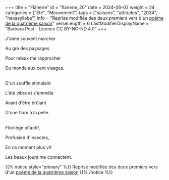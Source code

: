 +++
title = "Flânerie"
id = "flanerie_20"
date = 2024-06-02
weight = 24
categories = ["Eté", "Mouvement"]
tags = ["saisons", "attitudes", "2024", "hexasyllabe"]
info = "Reprise modifiée des deux premiers vers d'un [poème de la quatrième saison](../4_quatrieme_saison/j_aime_te_voir)"
verseLength = 6
LastModifierDisplayName = "Barbara Post - Licence CC BY-NC-ND 4.0"
+++

J'aime souvent marcher

Au gré des paysages

Pour mieux me rapprocher

Du monde aux cent visages.

 \
D'un souffle stimulant

L'été vibre et s'emmêle

Avant d'être brûlant

D'une flore à la pelle.

 \
Florilège olfactif,

Profusion d'insectes,

En ce moment plus vif

Les beaux jours me connectent.

{{% notice style="primary" %}}
Reprise modifiée des deux premiers vers d'un [poème de la quatrième saison](../4_quatrieme_saison/j_aime_te_voir)
{{% /notice %}}
